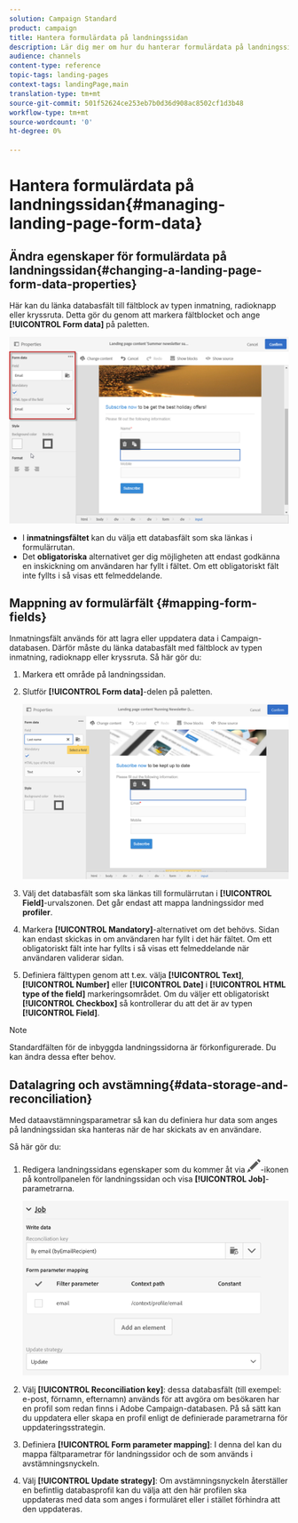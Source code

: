 ```yaml
---
solution: Campaign Standard
product: campaign
title: Hantera formulärdata på landningssidan
description: Lär dig mer om hur du hanterar formulärdata på landningssidan.
audience: channels
content-type: reference
topic-tags: landing-pages
context-tags: landingPage,main
translation-type: tm+mt
source-git-commit: 501f52624ce253eb7b0d36d908ac8502cf1d3b48
workflow-type: tm+mt
source-wordcount: '0'
ht-degree: 0%

---
```



# Hantera formulärdata på landningssidan{#managing-landing-page-form-data}

## Ändra egenskaper för formulärdata på landningssidan{#changing-a-landing-page-form-data-properties}

Här kan du länka databasfält till fältblock av typen inmatning, radioknapp eller kryssruta. Detta gör du genom att markera fältblocket och ange **[!UICONTROL Form data]** på paletten.

![](assets/delivery_content_9.png)

* I **inmatningsfältet** kan du välja ett databasfält som ska länkas i formulärrutan.
* Det **obligatoriska** alternativet ger dig möjligheten att endast godkänna en inskickning om användaren har fyllt i fältet. Om ett obligatoriskt fält inte fyllts i så visas ett felmeddelande.

## Mappning av formulärfält {#mapping-form-fields}

Inmatningsfält används för att lagra eller uppdatera data i Campaign-databasen.  Därför måste du länka databasfält med fältblock av typen inmatning, radioknapp eller kryssruta. Så här gör du:

1. Markera ett område på landningssidan.
1. Slutför **[!UICONTROL Form data]**-delen på paletten.

   ![](assets/editing_lp_content_4.png)

1. Välj det databasfält som ska länkas till formulärrutan i **[!UICONTROL Field]**-urvalszonen.  Det går endast att mappa landningssidor med **profiler**.

1. Markera **[!UICONTROL Mandatory]**-alternativet om det behövs.  Sidan kan endast skickas in om användaren har fyllt i det här fältet.  Om ett obligatoriskt fält inte har fyllts i så visas ett felmeddelande när användaren validerar sidan.

1. Definiera fälttypen genom att t.ex. välja **[!UICONTROL Text]**, **[!UICONTROL Number]** eller **[!UICONTROL Date]** i **[!UICONTROL HTML type of the field]** markeringsområdet.
Om du väljer ett obligatoriskt **[!UICONTROL Checkbox]** så kontrollerar du att det är av typen **[!UICONTROL Field]**.

>[!NOTE]
>
>Standardfälten för de inbyggda landningssidorna är förkonfigurerade.  Du kan ändra dessa efter behov.

## Datalagring och avstämning{#data-storage-and-reconciliation}

Med dataavstämningsparametrar så kan du definiera hur data som anges på landningssidan ska hanteras när de har skickats av en användare.

Så här gör du:

1. Redigera landningssidans egenskaper som du kommer åt via ![](assets/edit_darkgrey-24px.png)-ikonen på kontrollpanelen för landningssidan och visa **[!UICONTROL Job]**-parametrarna.

   ![](assets/lp_parameters_4.png)

1. Välj **[!UICONTROL Reconciliation key]**: dessa databasfält (till exempel: e-post, förnamn, efternamn) används för att avgöra om besökaren har en profil som redan finns i Adobe Campaign-databasen.  På så sätt kan du uppdatera eller skapa en profil enligt de definierade parametrarna för uppdateringsstrategin.
1. Definiera **[!UICONTROL Form parameter mapping]**: I denna del kan du mappa fältparametrar för landningssidor och de som används i avstämningsnyckeln.
1. Välj **[!UICONTROL Update strategy]**: Om avstämningsnyckeln återställer en befintlig databasprofil kan du välja att den här profilen ska uppdateras med data som anges i formuläret eller i stället förhindra att den uppdateras.

